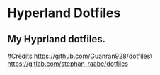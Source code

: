 # Hyperland Dotfiles
## My Hyprland dotfiles.

#Credits
https://github.com/Guanran928/dotfiles\
https://gitlab.com/stephan-raabe/dotfiles 
